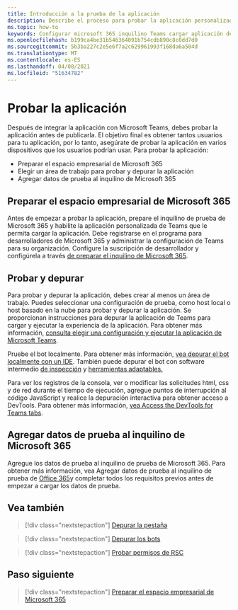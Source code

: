 ```yaml
---
title: Introducción a la prueba de la aplicación
description: Describe el proceso para probar la aplicación personalizada de Teams en Microsoft 365
ms.topic: how-to
keywords: Configurar microsoft 365 inquilino Teams cargar aplicación de prueba
ms.openlocfilehash: b199ca4be31b546364091b754cdb890c8c0dd7d0
ms.sourcegitcommit: 5b3ba227c2e5e6f7a2c629961993f168da6a504d
ms.translationtype: MT
ms.contentlocale: es-ES
ms.lasthandoff: 04/08/2021
ms.locfileid: "51634782"
---
```

# <a name="test-your-app"></a>Probar la aplicación

Después de integrar la aplicación con Microsoft Teams, debes probar la aplicación antes de publicarla. El objetivo final es obtener tantos usuarios para tu aplicación, por lo tanto, asegúrate de probar la aplicación en varios dispositivos que los usuarios podrían usar. Para probar la aplicación:

* Preparar el espacio empresarial de Microsoft 365
* Elegir un área de trabajo para probar y depurar la aplicación
* Agregar datos de prueba al inquilino de Microsoft 365

## <a name="prepare-your-microsoft-365-tenant"></a>Preparar el espacio empresarial de Microsoft 365

Antes de empezar a probar la aplicación, prepare el inquilino de prueba de Microsoft 365 y habilite la aplicación personalizada de Teams que le permita cargar la aplicación. Debe registrarse en el programa para desarrolladores de Microsoft 365 y administrar la configuración de Teams para su organización. Configure la suscripción de desarrollador y configúrela a través [de preparar el inquilino de Microsoft 365](~/concepts/build-and-test/prepare-your-o365-tenant.md).

## <a name="test-and-debug"></a>Probar y depurar

Para probar y depurar la aplicación, debes crear al menos un área de trabajo. Puedes seleccionar una configuración de prueba, como host local o host basado en la nube para probar y depurar la aplicación. Se proporcionan instrucciones para depurar la aplicación de Teams para cargar y ejecutar la experiencia de la aplicación. Para obtener más información, [consulta elegir una configuración y ejecutar la aplicación de Microsoft Teams](~/concepts/build-and-test/debug.md).

Pruebe el bot localmente. Para obtener más información, [vea depurar el bot localmente con un IDE](~/bots/how-to/debug/locally-with-an-ide.md). También puede depurar el bot con software intermedio [de inspección](/azure/bot-service/bot-service-debug-inspection-middleware?view=azure-bot-service-4.0&tabs=csharp&preserve-view=true) y [herramientas adaptables.](/azure/bot-service/bot-service-debug-adaptive-tools?view=azure-bot-service-4.0&preserve-view=true) 

Para ver los registros de la consola, ver o modificar las solicitudes html, css y de red durante el tiempo de ejecución, agregue puntos de interrupción al código JavaScript y realice la depuración interactiva para obtener acceso a DevTools. Para obtener más información, [vea Access the DevTools for Teams tabs](~/tabs/how-to/developer-tools.md). 

## <a name="add-test-data-to-your-microsoft-365-tenant"></a>Agregar datos de prueba al inquilino de Microsoft 365

Agregue los datos de prueba al inquilino de prueba de Microsoft 365. Para obtener más información, vea Agregar datos de prueba al inquilino de prueba de [Office 365](~/concepts/build-and-test/test-data.md)y completar todos los requisitos previos antes de empezar a cargar los datos de prueba.

## <a name="see-also"></a>Vea también

> [!div class="nextstepaction"]
> [Depurar la pestaña](~/tabs/how-to/developer-tools.md)
 
> [!div class="nextstepaction"]
> [Depurar los bots](~/bots/how-to/debug/locally-with-an-ide.md)

> [!div class="nextstepaction"]
> [Probar permisos de RSC](~/graph-api/rsc/test-resource-specific-consent.md)

## <a name="next-step"></a>Paso siguiente

> [!div class="nextstepaction"]
> [Preparar el espacio empresarial de Microsoft 365](~/concepts/build-and-test/prepare-your-o365-tenant.md)
